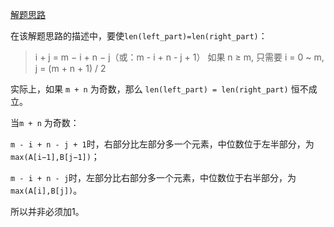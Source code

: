 [解题思路](https://leetcode-cn.com/problems/median-of-two-sorted-arrays/solution/xun-zhao-liang-ge-you-xu-shu-zu-de-zhong-wei-shu-b/)

在该解题思路的描述中，要使`len(left_part)=len(right_part)`：

> i + j = m − i + n − j（或：m - i + n - j + 1）
> 如果 n ≥ m, 只需要 i = 0 ~ m, j = (m + n + 1) / 2

实际上，如果 `m + n` 为奇数，那么 `len(left_part) = len(right_part)` 恒不成立。

当`m + n` 为奇数：

`m - i + n - j + 1`时，右部分比左部分多一个元素，中位数位于左半部分，为`max(A[i−1],B[j−1])`；

`m - i + n - j`时，左部分比右部分多一个元素，中位数位于右半部分，为`max(A[i],B[j])`。

所以并非必须加1。
